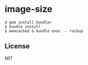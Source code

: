 # image-size

```
$ gem install bundler
$ bundle install
$ memcached & bundle exec -- rackup
```

## License

MIT

